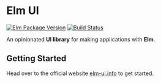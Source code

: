 # Elm UI
[![Elm Package Version](https://img.shields.io/badge/elm%20package-1.0.0-brightgreen.svg)](http://elm-ui.info/reference/ui)
[![Build Status](https://travis-ci.org/gdotdesign/elm-ui.svg?branch=master)](https://travis-ci.org/gdotdesign/elm-ui)

An opinionated **UI library** for making applications with **Elm**.

## Getting Started
Head over to the official website [elm-ui.info](http://elm-ui.info/documentation/getting-started/setup) to get started.
